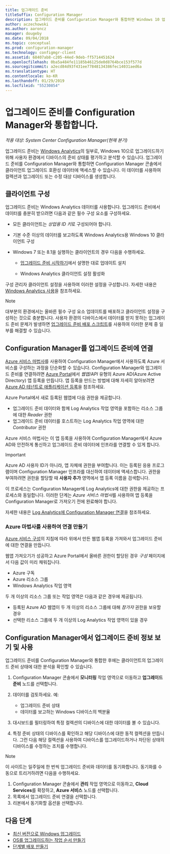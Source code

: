 ```yaml
---
title: 업그레이드 준비
titleSuffix: Configuration Manager
description: 업그레이드 준비를 Configuration Manager와 통합하면 Windows 10 업그레이드 호환성 데이터와 업그레이드 또는 수정 대상 디바이스에 액세스할 수 있습니다.
author: aczechowski
ms.author: aaroncz
manager: dougeby
ms.date: 09/04/2018
ms.topic: conceptual
ms.prod: configuration-manager
ms.technology: configmgr-client
ms.assetid: 68407ab8-c205-44ed-9deb-ff5714451624
ms.openlocfilehash: 0ba5a484fe11185b46125de0d8764bce153f577d
ms.sourcegitcommit: a2ecd84d93f431ee77848134386fec14031aed6a
ms.translationtype: HT
ms.contentlocale: ko-KR
ms.lasthandoff: 01/29/2019
ms.locfileid: "55230854"
---
```

# <a name="integrate-upgrade-readiness-with-configuration-manager"></a>업그레이드 준비를 Configuration Manager와 통합합니다.

*적용 대상: System Center Configuration Manager(현재 분기)*

업그레이드 준비는 [Windows Analytics](https://docs.microsoft.com/windows/deployment/upgrade/manage-windows-upgrades-with-upgrade-readiness)의 일부로, Windows 10으로 업그레이드하기 위해 사용자 환경에서 디바이스의 준비 상태를 평가하고 분석할 수 있습니다. 업그레이드 준비를 Configuration Manager와 통합하면 Configuration Manager 콘솔에서 클라이언트 업그레이드 호환성 데이터에 액세스할 수 있습니다. 이 데이터를 사용하여 컬렉션과 업그레이드 또는 수정 대상 디바이스를 생성합니다.



## <a name="configure-clients"></a>클라이언트 구성

업그레이드 준비는 Windows Analytics 데이터를 사용합니다. 업그레이드 준비에서 데이터를 충분히 받으려면 다음과 같은 필수 구성 요소를 구성하세요.

- 모든 클라이언트는 *상업용 ID 키*로 구성되어야 합니다.  

- 기본 수준 이상의 데이터를 보고하도록 Windows Analytics용 Windows 10 클라이언트 구성  

- Windows 7 또는 8.1을 실행하는 클라이언트의 경우 다음을 수행하세요.  

    - [업그레이드 준비 시작하기](https://docs.microsoft.com/windows/deployment/upgrade/upgrade-readiness-get-started#deploy-the-compatibility-update-and-related-kbs)에서 설명한 대로 업데이트 설치  

    - Windows Analytics 클라이언트 설정 활성화  

구성 관리자 클라이언트 설정을 사용하여 이러한 설정을 구성합니다. 자세한 내용은 [Windows Analytics 사용](/sccm/core/clients/manage/monitor-windows-analytics)을 참조하세요.

> [!NOTE]  
> 대부분의 환경에서는 올바른 필수 구성 요소 업데이트를 배포하고 클라이언트 설정을 구성하는 것으로 충분합니다. 사용자 환경의 디바이스에서 데이터를 받지 못하는 업그레이드 준비 문제가 발생하면 [업그레이드 준비 배포 스크립트](https://docs.microsoft.com/windows/deployment/upgrade/upgrade-readiness-deployment-script)를 사용하여 이러한 문제 중 일부를 해결할 수 있습니다. 



## <a name="connect-configuration-manager-to-upgrade-readiness"></a>Configuration Manager를 업그레이드 준비에 연결

[Azure 서비스 마법사](/sccm/core/servers/deploy/configure/azure-services-wizard)를 사용하여 Configuration Manager에서 사용하도록 Azure 서비스를 구성하는 과정을 단순화할 수 있습니다. Configuration Manager와 업그레이드 준비를 연결하려면 [Azure Portal](https://portal.azure.com)에서 *웹앱/API* 유형의 Azure AD(Azure Active Directory) 앱 등록을 만듭니다. 앱 등록을 만드는 방법에 대해 자세히 알아보려면 [Azure AD 테넌트로 애플리케이션 등록](/azure/active-directory/active-directory-app-registration)을 참조하세요. 

Azure Portal에서 새로 등록된 웹앱에 다음 권한을 제공합니다.
- 업그레이드 준비 데이터와 함께 Log Analytics 작업 영역을 포함하는 리소스 그룹에 대한 *Reader* 권한
- 업그레이드 준비 데이터를 호스트하는 Log Analytics 작업 영역에 대한 *Contributor* 권한

Azure 서비스 마법사는 이 앱 등록을 사용하여 Configuration Manager에서 Azure AD와 안전하게 통신하고 업그레이드 준비 데이터에 인프라를 연결할 수 있게 합니다.

> [!IMPORTANT]  
> Azure AD 사용자 ID가 아니라, 앱 자체에 권한을 부여합니다. 이는 등록된 응용 프로그램이며 Configuration Manager 인프라를 대신하여 데이터에 액세스합니다. 권한을 부여하려면 권한을 할당할 때 **사용자 추가** 영역에서 앱 등록 이름을 검색합니다. 
> 
> 이 프로세스는 Configuration Manager에 Log Analytics에 대한 권한을 제공하는 프로세스와 동일합니다. 이러한 단계는 *Azure 서비스 마법사*를 사용하여 앱 등록을 Configuration Manager로 가져오기 전에 완료해야 합니다.
> 
> 자세한 내용은 [Log Analytics에 Configuration Manager 연결](https://docs.microsoft.com/azure/log-analytics/log-analytics-sccm)을 참조하세요.


### <a name="use-the-azure-wizard-to-create-the-connection"></a>Azure 마법사를 사용하여 연결 만들기

[Azure 서비스 구성](/sccm/core/servers/deploy/configure/azure-services-wizard)의 지침에 따라 위에서 만든 웹앱 등록을 가져와서 업그레이드 준비에 대한 연결을 만듭니다. 

웹앱 가져오기가 성공하고 Azure Portal에서 올바른 권한이 할당된 경우 *구성* 페이지에서 다음 값이 미리 채워집니다.   
-  Azure 구독  
-  Azure 리소스 그룹  
-  Windows Analytics 작업 영역  

두 개 이상의 리소스 그룹 또는 작업 영역은 다음과 같은 경우에 제공됩니다. 
- 등록된 Azure AD 웹앱이 두 개 이상의 리소스 그룹에 대해 *참가자* 권한을 보유할 경우   
- 선택한 리소스 그룹에 두 개 이상의 Log Analytics 작업 영역이 있을 경우  



## <a name="view-and-use-upgrade-readiness-information-in-configuration-manager"></a>Configuration Manager에서 업그레이드 준비 정보 보기 및 사용

업그레이드 준비를 Configuration Manager와 통합한 후에는 클라이언트의 업그레이드 준비 상태에 대한 분석을 확인할 수 있습니다.

1. Configuration Manager 콘솔에서 **모니터링** 작업 영역으로 이동하고 **업그레이드 준비** 노드를 선택합니다.  

2. 데이터를 검토하세요. 예:  
    - 업그레이드 준비 상태  
    - 데이터를 보고하는 Windows 디바이스의 백분율  

3. 대시보드를 필터링하여 특정 컬렉션의 디바이스에 대한 데이터를 볼 수 있습니다.  

4. 특정 준비 상태의 디바이스를 확인하고 해당 디바이스에 대한 동적 컬렉션을 만듭니다. 그런 다음 해당 컬렉션을 사용하여 디바이스를 업그레이드하거나 차단된 상태의 디바이스를 수정하는 조치를 수행합니다.  

> [!Note]  
> 이 사이트는 일주일에 한 번씩 업그레이드 준비와 데이터를 동기화합니다.<!--SCCMDocs issue 732--> 동기화를 수동으로 트리거하려면 다음을 수행하세요.
> 1. Configuration Manager 콘솔에서 **관리** 작업 영역으로 이동하고, **Cloud Services**를 확장하고, **Azure 서비스** 노드를 선택합니다.  
> 2. 목록에서 업그레이드 준비 연결을 선택합니다.  
> 3. 리본에서 동기화할 옵션을 선택합니다.  



## <a name="next-steps"></a>다음 단계

- [최신 버전으로 Windows 업그레이드](/sccm/osd/deploy-use/upgrade-windows-to-the-latest-version)  
- [OS를 업그레이드하는 작업 순서 만들기](/sccm/osd/deploy-use/create-a-task-sequence-to-upgrade-an-operating-system)  
- [단계별 배포 만들기](/sccm/osd/deploy-use/create-phased-deployment-for-task-sequence)  
